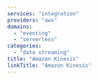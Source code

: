 ```yaml
---
services: "integration"
providers: "aws"
domains:
  - "eventing"
  - "serverless"
categories:
  - "data streaming"
title: "Amazon Kinesis"
linkTitle: "Amazon Kinesis"
---
```

